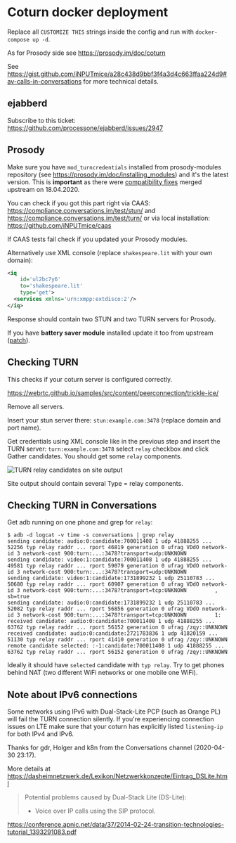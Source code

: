 # Coturn docker deployment

Replace all `CUSTOMIZE THIS` strings inside the config and run with `docker-compose up -d`.

As for Prosody side see https://prosody.im/doc/coturn

See https://gist.github.com/iNPUTmice/a28c438d9bbf3f4a3d4c663ffaa224d9#av-calls-in-conversations for more technical details.

## ejabberd

Subscribe to this ticket: https://github.com/processone/ejabberd/issues/2947

## Prosody

Make sure you have `mod_turncredentials` installed from prosody-modules repository (see https://prosody.im/doc/installing_modules) and it's the latest version. This is **important** as there were [compatibility fixes](https://hg.prosody.im/prosody-modules/rev/bbfcd786cc78) merged upstream on 18.04.2020.

You can check if you got this part right via CAAS: https://compliance.conversations.im/test/stun/ and https://compliance.conversations.im/test/turn/ or via local installation: https://github.com/iNPUTmice/caas

If CAAS tests fail check if you updated your Prosody modules.

Alternatively use XML console (replace `shakespeare.lit` with your own domain):

```xml
<iq
    id='ul2bc7y6'
    to='shakespeare.lit'
    type='get'>
  <services xmlns='urn:xmpp:extdisco:2'/>
</iq>
```

Response should contain two STUN and two TURN servers for Prosody.

If you have **battery saver module** installed update it too from upstream ([patch](https://hg.prosody.im/prosody-modules/rev/19c5bfc3a241)).

## Checking TURN

This checks if your coturn server is configured correctly.

https://webrtc.github.io/samples/src/content/peerconnection/trickle-ice/

Remove all servers.

Insert your stun server there: `stun:example.com:3478` (replace domain and port name).

Get credentials using XML console like in the previous step and insert the TURN server: `turn:example.com:3478` select `relay` checkbox and click Gather candidates. You should get some `relay` components.

![TURN relay candidates on site output](relay.png)

Site output should contain several Type = relay components.

## Checking TURN in Conversations

Get adb running on one phone and grep for `relay`:

```
$ adb -d logcat -v time -s conversations | grep relay
sending candidate: audio:0:candidate:700011408 1 udp 41888255 ... 52256 typ relay raddr ... rport 46819 generation 0 ufrag VDdO network-id 3 network-cost 900:turn:...:3478?transport=udp:UNKNOWN
sending candidate: video:1:candidate:700011408 1 udp 41888255 ... 49581 typ relay raddr ... rport 59079 generation 0 ufrag VDdO network-id 3 network-cost 900:turn:...:3478?transport=udp:UNKNOWN
sending candidate: video:1:candidate:1731899232 1 udp 25110783 ... 50680 typ relay raddr ... rport 60907 generation 0 ufrag VDdO network-id 3 network-cost 900:turn:...:3478?transport=tcp:UNKNOWN         , sb=true
sending candidate: audio:0:candidate:1731899232 1 udp 25110783 ... 52082 typ relay raddr ... rport 56856 generation 0 ufrag VDdO network-id 3 network-cost 900:turn:...:3478?transport=tcp:UNKNOWN         1:
received candidate: audio:0:candidate:700011408 1 udp 41888255 ... 63762 typ relay raddr ... rport 56152 generation 0 ufrag /zqy::UNKNOWN
received candidate: audio:0:candidate:2721783836 1 udp 41820159 ... 51130 typ relay raddr ... rport 41410 generation 0 ufrag /zqy::UNKNOWN
remote candidate selected: :-1:candidate:700011408 1 udp 41888255 ... 63762 typ relay raddr ... rport 56152 generation 0 ufrag /zqy::UNKNOWN
```

Ideally it should have `selected` candidate with `typ relay`. Try to get phones behind NAT (two different WiFi networks or one mobile one WiFi).

## Note about IPv6 connections

Some networks using IPv6 with Dual-Stack-Lite PCP (such as Orange PL) will fail the TURN connection silently. If you're experiencing connection issues on LTE make sure that your coturn has explicitly listed `listening-ip` for both IPv4 and IPv6.

Thanks for gdr, Holger and k8n from the Conversations channel (2020-04-30 23:17).

More details at https://dasheimnetzwerk.de/Lexikon/Netzwerkkonzepte/Eintrag_DSLite.html

> Potential problems caused by Dual-Stack Lite (DS-Lite):
> * Voice over IP calls using the SIP protocol.

https://conference.apnic.net/data/37/2014-02-24-transition-technologies-tutorial_1393291083.pdf

